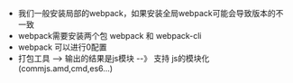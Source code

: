 - 我们一般安装局部的webpack，如果安装全局webpack可能会导致版本的不一致
- webpack需要安装两个包 webpack 和 webpack-cli
- webpack 可以进行0配置
- 打包工具 --> 输出的结果是js模块  --》 支持 js的模块化(commjs.amd,cmd,es6...)